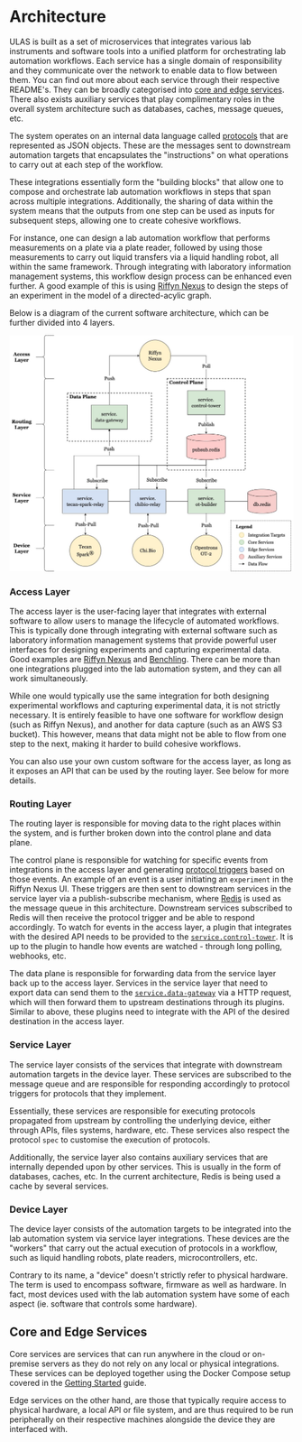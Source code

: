 # Architecture

ULAS is built as a set of microservices that integrates various lab instruments and software tools into a unified platform for orchestrating lab automation workflows. Each service has a single domain of responsibility and they communicate over the network to enable data to flow between them. You can find out more about each service through their respective README's. They can be broadly categorised into [core and edge services](#core-and-edge-services). There also exists auxiliary services that play complimentary roles in the overall system architecture such as databases, caches, message queues, etc.

The system operates on an internal data language called [protocols](protocols.md) that are represented as JSON objects. These are the messages sent to downstream automation targets that encapsulates the "instructions" on what operations to carry out at each step of the workflow.

These integrations essentially form the "building blocks" that allow one to compose and orchestrate lab automation workflows in steps that span across multiple integrations. Additionally, the sharing of data within the system means that the outputs from one step can be used as inputs for subsequent steps, allowing one to create cohesive workflows.

For instance, one can design a lab automation workflow that performs measurements on a plate via a plate reader, followed by using those measurements to carry out liquid transfers via a liquid handling robot, all within the same framework. Through integrating with laboratory information management systems, this workflow design process can be enhanced even further. A good example of this is using [Riffyn Nexus](https://riffyn.com/) to design the steps of an experiment in the model of a directed-acylic graph.

Below is a diagram of the current software architecture, which can be further divided into 4 layers.

![architecture](assets/architecture.jpg)

### Access Layer

The access layer is the user-facing layer that integrates with external software to allow users to manage the lifecycle of automated workflows. This is typically done through integrating with external software such as laboratory information management systems that provide powerful user interfaces for designing experiments and capturing experimental data. Good examples are [Riffyn Nexus](https://riffyn.com/) and [Benchling](https://www.benchling.com/). There can be more than one integrations plugged into the lab automation system, and they can all work simultaneously.

While one would typically use the same integration for both designing experimental workflows and capturing experimental data, it is not strictly necessary. It is entirely feasible to have one software for workflow design (such as Riffyn Nexus), and another for data capture (such as an AWS S3 bucket). This however, means that data might not be able to flow from one step to the next, making it harder to build cohesive workflows.

You can also use your own custom software for the access layer, as long as it exposes an API that can be used by the routing layer. See below for more details.

### Routing Layer

The routing layer is responsible for moving data to the right places within the system, and is further broken down into the control plane and data plane.

The control plane is responsible for watching for specific events from integrations in the access layer and generating [protocol triggers](protocols.md#protocol-triggers) based on those events. An example of an event is a user initiating an `experiment` in the Riffyn Nexus UI. These triggers are then sent to downstream services in the service layer via a publish-subscribe mechanism, where [Redis](https://redis.io/) is used as the message queue in this architecture. Downstream services subscribed to Redis will then receive the protocol trigger and be able to respond accordingly. To watch for events in the access layer, a plugin that integrates with the desired API needs to be provided to the [`service.control-tower`](../services/control-tower). It is up to the plugin to handle how events are watched - through long polling, webhooks, etc.

The data plane is responsible for forwarding data from the service layer back up to the access layer. Services in the service layer that need to export data can send them to the [`service.data-gateway`](../services/data-gateway) via a HTTP request, which will then forward them to upstream destinations through its plugins. Similar to above, these plugins need to integrate with the API of the desired destination in the access layer.

### Service Layer

The service layer consists of the services that integrate with downstream automation targets in the device layer. These services are subscribed to the message queue and are responsible for responding accordingly to protocol triggers for protocols that they implement.

Essentially, these services are responsible for executing protocols propagated from upstream by controlling the underlying device, either through APIs, files systems, hardware, etc. These services also respect the protocol `spec` to customise the execution of protocols.

Additionally, the service layer also contains auxiliary services that are internally depended upon by other services. This is usually in the form of databases, caches, etc. In the current architecture, Redis is being used a cache by several services.

### Device Layer

The device layer consists of the automation targets to be integrated into the lab automation system via service layer integrations. These devices are the "workers" that carry out the actual execution of protocols in a workflow, such as liquid handling robots, plate readers, microcontrollers, etc.

Contrary to its name, a "device" doesn't strictly refer to physical hardware. The term is used to encompass software, firmware as well as hardware. In fact, most devices used with the lab automation system have some of each aspect (ie. software that controls some hardware).

## Core and Edge Services

Core services are services that can run anywhere in the cloud or on-premise servers as they do not rely on any local or physical integrations. These services can be deployed together using the Docker Compose setup covered in the [Getting Started](getting-started.md) guide.

Edge services on the other hand, are those that typically require access to physical hardware, a local API or file system, and are thus required to be run peripherally on their respective machines alongside the device they are interfaced with.
